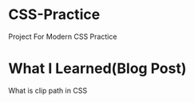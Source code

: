 # CSS-Practice
Project For Modern CSS Practice
# What I Learned(Blog Post)
What is clip path in CSS
